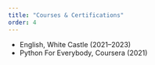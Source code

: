 ```yaml
---
title: "Courses & Certifications"
order: 4
---
```


- English, White Castle (2021–2023)
- Python For Everybody, Coursera (2021)
